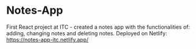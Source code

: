 # Notes-App
First React project at ITC - created a notes app with the functionalities of: adding, changing notes and deleting notes.
Deployed on Netlify: https://notes-app-itc.netlify.app/
